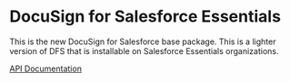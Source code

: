 # DocuSign for Salesforce Essentials

This is the new DocuSign for Salesforce base package. This is a lighter version of DFS that is installable on Salesforce Essentials organizations.

[API Documentation](https://github.docusignhq.com/pages/Integrations/SalesforceEssentials/SFApexDocs/index.html)
